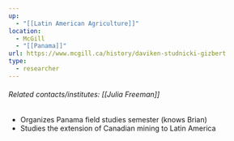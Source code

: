 ```yaml
---
up:
  - "[[Latin American Agriculture]]"
location:
  - McGill
  - "[[Panama]]"
url: https://www.mcgill.ca/history/daviken-studnicki-gizbert
type:
  - researcher
---
```

###### Related contacts/institutes: [[Julia Freeman]]

- Organizes Panama field studies semester (knows Brian)
- Studies the extension of Canadian mining to Latin America